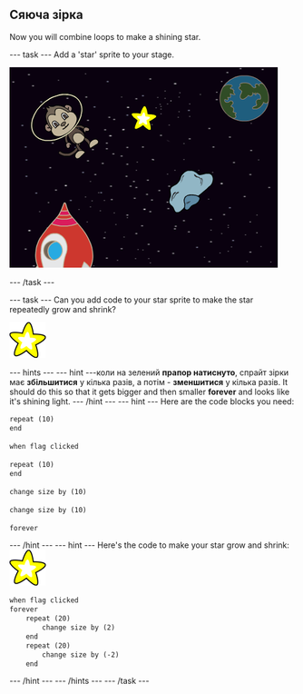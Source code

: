 ## Сяюча зірка

Now you will combine loops to make a shining star.

\--- task \--- Add a 'star' sprite to your stage.

![Додавання спрайту зірки](images/space-star-sprite.png)

\--- /task \---

\--- task \--- Can you add code to your star sprite to make the star repeatedly grow and shrink?

![Тестування зірки, що сяє](images/sprite-star.png)

\--- hints \--- \--- hint \---коли на зелений **прапор натиснуто**, спрайт зірки має **збільшитися** у кілька разів, а потім - **зменшитися** у кілька разів. It should do this so that it gets bigger and then smaller **forever** and looks like it's shining light. \--- /hint \--- \--- hint \--- Here are the code blocks you need:

```blocks3
repeat (10)
end

when flag clicked

repeat (10)
end

change size by (10)

change size by (10)

forever
```

\--- /hint \--- \--- hint \--- Here's the code to make your star grow and shrink: ![Star sprite](images/sprite-star.png)

```blocks3
when flag clicked
forever
    repeat (20)
        change size by (2)
    end
    repeat (20)
        change size by (-2)
    end

```

\--- /hint \--- \--- /hints \--- \--- /task \---